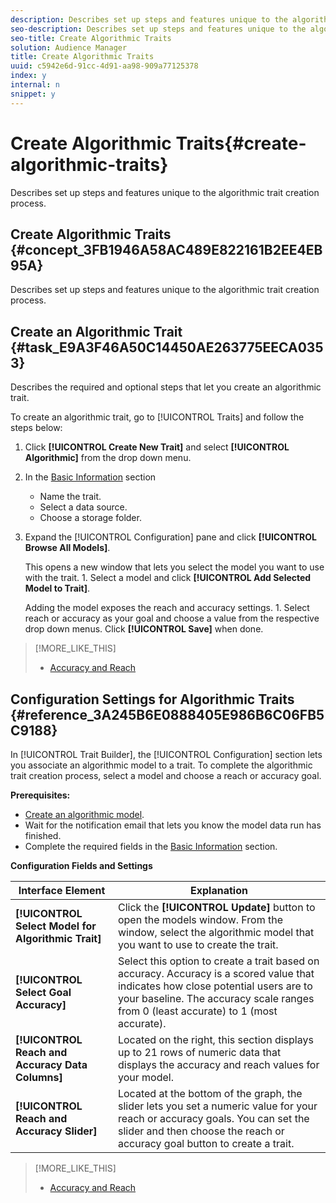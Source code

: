 ```yaml
---
description: Describes set up steps and features unique to the algorithmic trait creation process.
seo-description: Describes set up steps and features unique to the algorithmic trait creation process.
seo-title: Create Algorithmic Traits
solution: Audience Manager
title: Create Algorithmic Traits
uuid: c5942e6d-91cc-4d91-aa98-909a77125378
index: y
internal: n
snippet: y
---
```


# Create Algorithmic Traits{#create-algorithmic-traits}

Describes set up steps and features unique to the algorithmic trait creation process.

## Create Algorithmic Traits {#concept_3FB1946A58AC489E822161B2EE4EB95A}

Describes set up steps and features unique to the algorithmic trait creation process.

<!-- 

c_tb_algo_traits.xml

 -->

## Create an Algorithmic Trait {#task_E9A3F46A50C14450AE263775EECA0353}

Describes the required and optional steps that let you create an algorithmic trait.

<!-- 

t_algo_trait_build.xml

 -->

To create an algorithmic trait, go to [!UICONTROL Traits] and follow the steps below: 

1. Click **[!UICONTROL Create New Trait]** and select **[!UICONTROL Algorithmic]** from the drop down menu.
1. In the [Basic Information](../../c-features/traits/create-onboarded-rule-based-traits.md#concept_D80233EF56764376B0F4C4FF882BAD2E) section

    * Name the trait. 
    * Select a data source. 
    * Choose a storage folder.

1. Expand the [!UICONTROL Configuration] pane and click **[!UICONTROL Browse All Models]**.

   This opens a new window that lets you select the model you want to use with the trait. 1. Select a model and click **[!UICONTROL Add Selected Model to Trait]**.

   Adding the model exposes the reach and accuracy settings. 1. Select reach or accuracy as your goal and choose a value from the respective drop down menus. Click **[!UICONTROL Save]** when done.

>[!MORE_LIKE_THIS]
>
>* [Accuracy and Reach](trait-accuracy-reach.md#concept_60F696940483424CA4E8EEDD63F46358)

## Configuration Settings for Algorithmic Traits {#reference_3A245B6E0888405E986B6C06FB5C9188}

In [!UICONTROL Trait Builder], the [!UICONTROL Configuration] section lets you associate an algorithmic model to a trait. To complete the algorithmic trait creation process, select a model and choose a reach or accuracy goal. 

**Prerequisites:** 

<!-- 

r_algo_trait_config_section.xml

 -->

* [Create an algorithmic model](../../c-features/create-model.md#task_71541056B8384EEBB6A3A8B161C71B8A). 
* Wait for the notification email that lets you know the model data run has finished. 
* Complete the required fields in the [Basic Information](../../c-features/traits/create-onboarded-rule-based-traits.md#concept_D80233EF56764376B0F4C4FF882BAD2E) section.

**Configuration Fields and Settings**

|  Interface Element  | Explanation  |
|---|---|
|  ****[!UICONTROL Select Model for Algorithmic Trait]**** |Click the **[!UICONTROL Update]** button to open the models window. From the window, select the algorithmic model that you want to use to create the trait.  |
|  ****[!UICONTROL Select Goal Accuracy]**** | Select this option to create a trait based on accuracy. Accuracy is a scored value that indicates how close potential users are to your baseline. The accuracy scale ranges from 0 (least accurate) to 1 (most accurate).  |
|  ****[!UICONTROL Reach and Accuracy Data Columns]**** | Located on the right, this section displays up to 21 rows of numeric data that displays the accuracy and reach values for your model.  |
|  ****[!UICONTROL Reach and Accuracy Slider]**** | Located at the bottom of the graph, the slider lets you set a numeric value for your reach or accuracy goals. You can set the slider and then choose the reach or accuracy goal button to create a trait.  |

>[!MORE_LIKE_THIS]
>
>* [Accuracy and Reach](trait-accuracy-reach.md#concept_60F696940483424CA4E8EEDD63F46358)

